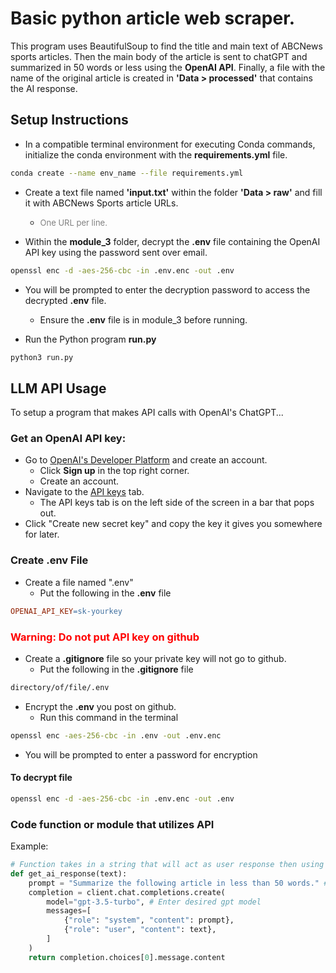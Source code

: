# Basic python article web scraper.

This program uses BeautifulSoup to find the title and main text of ABCNews sports articles. Then the main body of the article is sent to chatGPT and summarized in 50 words or less using the **OpenAI API**. Finally, a file with the name of the original article is created in **'Data > processed'** that contains the AI response.

## Setup Instructions
* In a compatible terminal environment for executing Conda commands, initialize the conda environment with the **requirements.yml** file.
~~~bash
conda create --name env_name --file requirements.yml
~~~

* Create a text file named **'input.txt'** within the folder **'Data > raw'** and fill it with ABCNews Sports article URLs.
  * <span style="font-size: small; color: grey;">One URL per line.</span>

* Within the **module_3** folder, decrypt the **.env** file containing the OpenAI API key using the password sent over email.
~~~bash
openssl enc -d -aes-256-cbc -in .env.enc -out .env
~~~
* You will be prompted to enter the decryption password to access the decrypted **.env** file.
  * Ensure the **.env** file is in module_3 before running.

* Run the Python program **run.py**
~~~bash
python3 run.py
~~~


## LLM API Usage
To setup a program that makes API calls with OpenAI's ChatGPT...
### Get an OpenAI API key:
* Go to [OpenAI's Developer Platform](https://platform.openai.com/docs/overview) and create an account.
  * Click **Sign up** in the top right corner.
  * Create an account.
* Navigate to the [API keys](https://platform.openai.com/api-keys) tab.
  * The API keys tab is on the left side of the screen in a bar that pops out.
* Click "Create new secret key" and copy the key it gives you somewhere for later.
### Create **.env** File
* Create a file named ".env"
  * Put the following in the **.env** file
~~~makefile
OPENAI_API_KEY=sk-yourkey
~~~
### <span style="color:red;">Warning: Do not put API key on github</span>
* Create a **.gitignore** file so your private key will not go to github.
  * Put the following in the **.gitignore** file
~~~bash
directory/of/file/.env
~~~
* Encrypt the **.env** you post on github.
  * Run this command in the terminal
~~~bash
openssl enc -aes-256-cbc -in .env -out .env.enc
~~~
* You will be prompted to enter a password for encryption
#### To decrypt file
~~~bash
openssl enc -d -aes-256-cbc -in .env.enc -out .env
~~~
### Code function or module that utilizes API
Example:
~~~python
# Function takes in a string that will act as user response then using a prompt, calls OpenAI's API and outputs an AI response
def get_ai_response(text):
    prompt = "Summarize the following article in less than 50 words." # Create a custom prompt for the AI
    completion = client.chat.completions.create(
        model="gpt-3.5-turbo", # Enter desired gpt model
        messages=[
            {"role": "system", "content": prompt},
            {"role": "user", "content": text},
        ]
    )
    return completion.choices[0].message.content
~~~